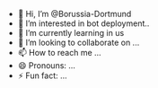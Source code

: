 - 👋 Hi, I’m @Borussia-Dortmund
- 👀 I’m interested in bot deployment..
- 🌱 I’m currently learning in us
- 💞️ I’m looking to collaborate on ...
- 📫 How to reach me ...
- 😄 Pronouns: ...
- ⚡ Fun fact: ...

<!---
Borussia-Dortmund/Borussia-Dortmund is a ✨ special ✨ repository because its `README.md` (this file) appears on your GitHub profile.
You can click the Preview link to take a look at your changes.
--->

